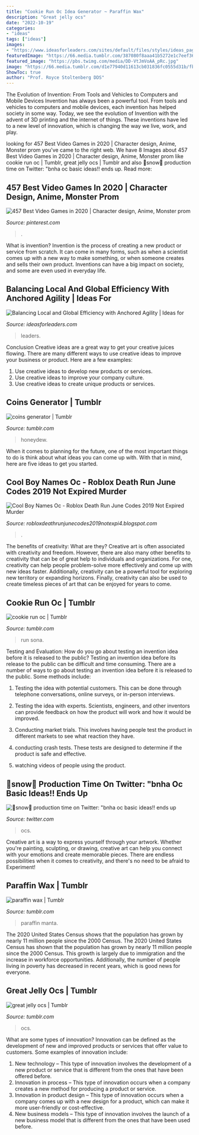 ```yaml
---
title: "Cookie Run Oc Idea Generator ~ Paraffin Wax"
description: "Great jelly ocs"
date: "2022-10-19"
categories:
- "ideas"
tags: ["ideas"]
images:
- "https://www.ideasforleaders.com/sites/default/files/styles/ideas_page/public/idea_image/shutterstock_137983829-idea247.jpg?itok=YwxJNVBV"
featuredImage: "https://66.media.tumblr.com/387080f8aaa41b5272e1c7eef367b534/059004202c6dae65-fe/s500x750/632f558b951f1595b1478ac96130948e95a216bc.png"
featured_image: "https://pbs.twimg.com/media/DD-VtJmVoAA_pRc.jpg"
image: "https://66.media.tumblr.com/d1e77940d11613cb031836fc0555d31b/fb8ae71098b78c97-23/s640x960/d4e7a8f8f7b0c9cc4fc42594ca8f3ca763e95d02.png"
ShowToc: true
author: "Prof. Royce Stoltenberg DDS"
---
```



The Evolution of Invention: From Tools and Vehicles to Computers and Mobile Devices
Invention has always been a powerful tool. From tools and vehicles to computers and mobile devices, each invention has helped society in some way. Today, we see the evolution of Invention with the advent of 3D printing and the internet of things. These inventions have led to a new level of innovation, which is changing the way we live, work, and play.

	

		
looking for 457 Best Video Games in 2020 | Character design, Anime, Monster prom you've came to the right web. We have 8 Images about 457 Best Video Games in 2020 | Character design, Anime, Monster prom like cookie run oc | Tumblr, great jelly ocs | Tumblr and also 🍁snow🍁 production time on Twitter: &quot;bnha oc basic ideas!! ends up. Read more:
		
    
## 457 Best Video Games In 2020 | Character Design, Anime, Monster Prom

<img loading=lazy src="https://i.pinimg.com/474x/38/05/e0/3805e0d5ea82bbe497f9117c99392d50.jpg" onerror="this.onerror=null;this.src='https://tse1.mm.bing.net/th?id=OIP.gVXLCeFcOhq_z_aGMOZrkAAAAA&amp;pid=15.1';" alt="457 Best Video Games in 2020 | Character design, Anime, Monster prom">

_Source: pinterest.com_

>. 

	

What is invention?
Invention is the process of creating a new product or service from scratch. It can come in many forms, such as when a scientist comes up with a new way to make something, or when someone creates and sells their own product. Inventions can have a big impact on society, and some are even used in everyday life.

    
## Balancing Local And Global Efficiency With Anchored Agility | Ideas For

<img loading=lazy src="https://www.ideasforleaders.com/sites/default/files/styles/ideas_page/public/idea_image/shutterstock_137983829-idea247.jpg?itok=YwxJNVBV" onerror="this.onerror=null;this.src='https://tse1.mm.bing.net/th?id=OIP.QVNhWpTWC5HNuThccGAT-QAAAA&amp;pid=15.1';" alt="Balancing Local and Global Efficiency with Anchored Agility | Ideas for">

_Source: ideasforleaders.com_

>leaders. 

	

Conclusion
Creative ideas are a great way to get your creative juices flowing. There are many different ways to use creative ideas to improve your business or product. Here are a few examples:
1. Use creative ideas to develop new products or services.
2. Use creative ideas to improve your company culture.
3. Use creative ideas to create unique products or services.

    
## Coins Generator | Tumblr

<img loading=lazy src="https://66.media.tumblr.com/387080f8aaa41b5272e1c7eef367b534/059004202c6dae65-fe/s500x750/632f558b951f1595b1478ac96130948e95a216bc.png" onerror="this.onerror=null;this.src='https://tse3.mm.bing.net/th?id=OIP.eORcBhVeyxwNqCDWrODQuwHaHt&amp;pid=15.1';" alt="coins generator | Tumblr">

_Source: tumblr.com_

>honeydew. 

	

When it comes to planning for the future, one of the most important things to do is think about what ideas you can come up with. With that in mind, here are five ideas to get you started. 

    
## Cool Boy Names Oc - Roblox Death Run June Codes 2019 Not Expired Murder

<img loading=lazy src="https://i.pinimg.com/originals/95/a0/2f/95a02f7ea12fbefe46485f86fea81bc1.png" onerror="this.onerror=null;this.src='https://tse3.mm.bing.net/th?id=OIP.O5mHLeWCC-K5Zm4BH-wasgHaF2&amp;pid=15.1';" alt="Cool Boy Names Oc - Roblox Death Run June Codes 2019 Not Expired Murder">

_Source: robloxdeathrunjunecodes2019notexpi4.blogspot.com_

>. 

	

The benefits of creativity: What are they?
Creative art is often associated with creativity and freedom. However, there are also many other benefits to creativity that can be of great help to individuals and organizations. For one, creativity can help people problem-solve more effectively and come up with new ideas faster. Additionally, creativity can be a powerful tool for exploring new territory or expanding horizons. Finally, creativity can also be used to create timeless pieces of art that can be enjoyed for years to come.

    
## Cookie Run Oc | Tumblr

<img loading=lazy src="https://66.media.tumblr.com/dd8224da8e7b9927e07e5a5bf5bad208/e45f781f615da86f-9a/s500x750/3da06715ceaa04f0b42510f91d8befa8e5862525.png" onerror="this.onerror=null;this.src='https://tse2.mm.bing.net/th?id=OIP.wz9VJNPpdo3w41z8t0BjwgHaEI&amp;pid=15.1';" alt="cookie run oc | Tumblr">

_Source: tumblr.com_

>run sona. 

	

Testing and Evaluation: How do you go about testing an invention idea before it is released to the public?
Testing an invention idea before its release to the public can be difficult and time consuming. There are a number of ways to go about testing an invention idea before it is released to the public. Some methods include:
1) Testing the idea with potential customers. This can be done through telephone conversations, online surveys, or in-person interviews.

2) Testing the idea with experts. Scientists, engineers, and other inventors can provide feedback on how the product will work and how it would be improved.

3) Conducting market trials. This involves having people test the product in different markets to see what reaction they have.

4) conducting crash tests. These tests are designed to determine if the product is safe and effective.

5) watching videos of people using the product.

    
## 🍁snow🍁 Production Time On Twitter: &quot;bnha Oc Basic Ideas!! Ends Up

<img loading=lazy src="https://pbs.twimg.com/media/DD-VtJmVoAA_pRc.jpg" onerror="this.onerror=null;this.src='https://tse2.mm.bing.net/th?id=OIP.qFnFOmq3kM_yFyvwrAWjsQHaJk&amp;pid=15.1';" alt="🍁snow🍁 production time on Twitter: &quot;bnha oc basic ideas!! ends up">

_Source: twitter.com_

>ocs. 

	

Creative art is a way to express yourself through your artwork. Whether you're painting, sculpting, or drawing, creative art can help you connect with your emotions and create memorable pieces. There are endless possibilities when it comes to creativity, and there's no need to be afraid to Experiment!

    
## Paraffin Wax | Tumblr

<img loading=lazy src="https://66.media.tumblr.com/d1e77940d11613cb031836fc0555d31b/fb8ae71098b78c97-23/s640x960/d4e7a8f8f7b0c9cc4fc42594ca8f3ca763e95d02.png" onerror="this.onerror=null;this.src='https://tse2.mm.bing.net/th?id=OIP.Yd4ag_DmHLKENwubRjsgEQHaK-&amp;pid=15.1';" alt="paraffin wax | Tumblr">

_Source: tumblr.com_

>paraffin manta. 

	

The 2020 United States Census shows that the population has grown by nearly 11 million people since the 2000 Census.
The 2020 United States Census has shown that the population has grown by nearly 11 million people since the 2000 Census. This growth is largely due to immigration and the increase in workforce opportunities. Additionally, the number of people living in poverty has decreased in recent years, which is good news for everyone.

    
## Great Jelly Ocs | Tumblr

<img loading=lazy src="https://66.media.tumblr.com/00e0d0b40674ed73e9b065f44979b0e3/tumblr_p32n75byPv1wi4r41o2_500.png" onerror="this.onerror=null;this.src='https://tse1.mm.bing.net/th?id=OIP.w4goVVT1hQxJusH6R4-iXwHaFS&amp;pid=15.1';" alt="great jelly ocs | Tumblr">

_Source: tumblr.com_

>ocs. 

	

What are some types of innovation?
Innovation can be defined as the development of new and improved products or services that offer value to customers. Some examples of innovation include: 
1. New technology – This type of innovation involves the development of a new product or service that is different from the ones that have been offered before.
2. Innovation in process – This type of innovation occurs when a company creates a new method for producing a product or service.
3. Innovation in product design – This type of innovation occurs when a company comes up with a new design for a product, which can make it more user-friendly or cost-effective.
4. New business models – This type of innovation involves the launch of a new business model that is different from the ones that have been used before.

